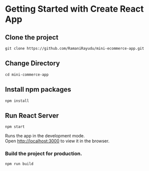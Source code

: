 # Getting Started with Create React App

## Clone the project
```git clone https://github.com/RamaniRayudu/mini-ecommerce-app.git```

## Change Directory
```cd mini-commerce-app```

## Install npm packages
```npm install```

## Run React Server
```npm start```

Runs the app in the development mode.\
Open [http://localhost:3000](http://localhost:3000) to view it in the browser.

### Build the project for production.
```npm run build```